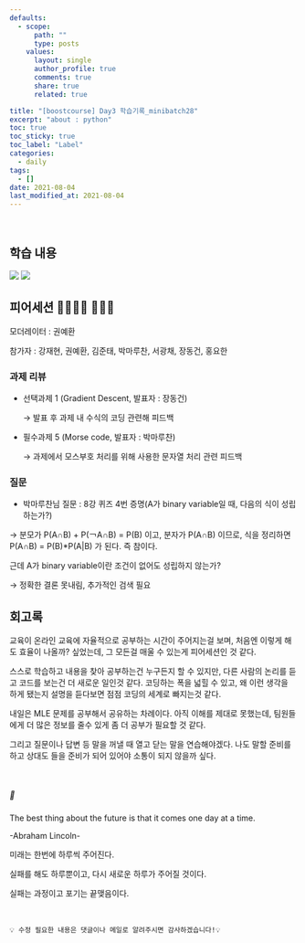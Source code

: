 ```yaml
---
defaults:
  - scope:
      path: ""
      type: posts
    values:
      layout: single
      author_profile: true
      comments: true
      share: true
      related: true

title: "[boostcourse] Day3 학습기록_minibatch28"
excerpt: "about : python"
toc: true
toc_sticky: true
toc_label: "Label"
categories:
  - daily
tags:
  - []
date: 2021-08-04
last_modified_at: 2021-08-04
---
```

<br>

## 학습 내용

<a href="https://hongsusoo.github.io/ai/statistics_basic"><img src="https://img.shields.io/badge/-통계학-red"/></a> <a href="https://hongsusoo.github.io/ai/CNN_basic"><img src="https://img.shields.io/badge/-CNN-red"/></a>

## 피어세션 👨‍👨‍👦‍👦 👨‍👨‍👦

모더레이터 : 권예환

참가자 : 강재현, 권예환, 김준태, 박마루찬, 서광채, 장동건, 홍요한


### 과제 리뷰
- 선택과제 1 (Gradient Descent, 발표자 : 장동건)

    → 발표 후 과제 내 수식의 코딩 관련해 피드백

- 필수과제 5 (Morse code, 발표자 : 박마루찬)

    → 과제에서 모스부호 처리를 위해 사용한 문자열 처리 관련 피드백

### 질문

- 박마루찬님 질문
    : 8강 퀴즈 4번 증명(A가 binary variable일 때, 다음의 식이 성립하는가?)

→ 분모가 P(A∩B) + P(￢A∩B) = P(B) 이고, 분자가 P(A∩B) 이므로, 식을 정리하면 P(A∩B) = P(B)*P(A|B) 가 된다. 즉 참이다.

근데 A가 binary variable이란 조건이 없어도 성립하지 않는가?

→ 정확한 결론 못내림, 추가적인 검색 필요


## 회고록

교육이 온라인 교육에 자율적으로 공부하는 시간이 주어지는걸 보며, 처음엔 이렇게 해도 효율이 나올까? 싶었는데, 그 모든걸 매울 수 있는게 피어세션인 것 같다. 

스스로 학습하고 내용을 찾아 공부하는건 누구든지 할 수 있지만, 다른 사람의 논리를 듣고 코드를 보는건 더 새로운 일인것 같다. 코딩하는 폭을 넓힐 수 있고, 왜 이런 생각을 하게 됐는지 설명을 듣다보면 점점 코딩의 세계로 빠지는것 같다. 

내일은 MLE 문제를 공부해서 공유하는 차례이다. 아직 이해를 제대로 못했는데, 팀원들에게 더 많은 정보를 줄수 있게 좀 더 공부가 필요할 것 같다.

그리고 질문이나 답변 등 말을 꺼낼 때 열고 닫는 말을 연습해야겠다. 나도 말할 준비를 하고 상대도 들을 준비가 되어 있어야 소통이 되지 않을까 싶다. 

<br>

##### 🥄

The best thing about the future is that it comes one day at a time.

-Abraham Lincoln-

미래는 한번에 하루씩 주어진다. 

실패를 해도 하루뿐이고, 다시 새로운 하루가 주어질 것이다.

실패는 과정이고 포기는 끝맺음이다.


<br>

```
💡 수정 필요한 내용은 댓글이나 메일로 알려주시면 감사하겠습니다!💡 
```
